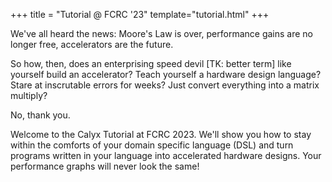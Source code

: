 +++
title = "Tutorial @ FCRC '23"
template="tutorial.html"
+++

We've all heard the news: Moore's Law is over, performance gains are no longer free, accelerators are the future.

So how, then, does an enterprising speed devil [TK: better term] like yourself build an accelerator?
Teach yourself a hardware design language?
Stare at inscrutable errors for weeks?
Just convert everything into a matrix multiply?

No, thank you.

Welcome to the Calyx Tutorial at FCRC 2023. 
We'll show you how to stay within the comforts of your domain specific language (DSL) and turn programs written in your language into accelerated hardware designs.
Your performance graphs will never look the same!

